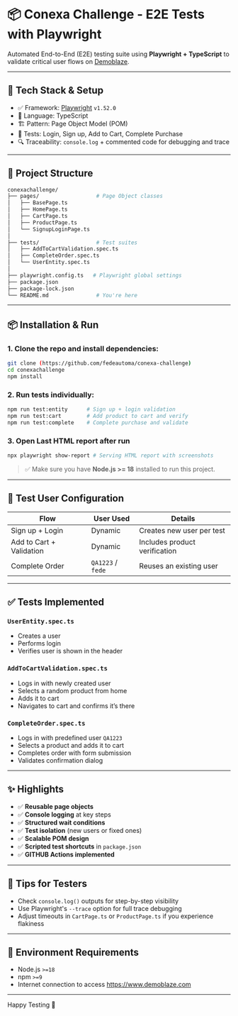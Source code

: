 # 📦 Conexa Challenge - E2E Tests with Playwright

Automated End-to-End (E2E) testing suite using **Playwright + TypeScript** to validate critical user flows on [Demoblaze](https://www.demoblaze.com/). 

---

## 🚀 Tech Stack & Setup

- ✅ Framework: [Playwright](https://playwright.dev/) `v1.52.0`
- 🧠 Language: TypeScript
- 🏗️ Pattern: Page Object Model (POM)
- 🧪 Tests: Login, Sign up, Add to Cart, Complete Purchase
- 🔍 Traceability: `console.log` + commented code for debugging and trace

---

## 📁 Project Structure

```bash
conexachallenge/
├── pages/                  # Page Object classes
│   ├── BasePage.ts
│   ├── HomePage.ts
│   ├── CartPage.ts
│   ├── ProductPage.ts
│   └── SignupLoginPage.ts
│
├── tests/                  # Test suites
│   ├── AddToCartValidation.spec.ts
│   ├── CompleteOrder.spec.ts
│   └── UserEntity.spec.ts
│
├── playwright.config.ts   # Playwright global settings
├── package.json
├── package-lock.json
└── README.md               # You're here
```

---

## 📦 Installation & Run

### 1. Clone the repo and install dependencies:
```bash
git clone (https://github.com/fedeautoma/conexa-challenge)
cd conexachallenge
npm install
```

### 2. Run tests individually:
```bash
npm run test:entity      # Sign up + login validation
npm run test:cart        # Add product to cart and verify
npm run test:complete    # Complete purchase and validate
```

### 3. Open Last HTML report after run
```bash
npx playwright show-report # Serving HTML report with screenshots
```


> ✅ Make sure you have **Node.js >= 18** installed to run this project.

---

## 🔐 Test User Configuration

| Flow                        | User Used           | Details                     |
|-----------------------------|----------------------|-----------------------------|
| Sign up + Login             | Dynamic              | Creates new user per test  |
| Add to Cart + Validation    | Dynamic              | Includes product verification |
| Complete Order              | `QA1223` / `fede`     | Reuses an existing user    |

---

## ✅ Tests Implemented

### `UserEntity.spec.ts`
- Creates a user
- Performs login
- Verifies user is shown in the header

### `AddToCartValidation.spec.ts`
- Logs in with newly created user
- Selects a random product from home
- Adds it to cart
- Navigates to cart and confirms it’s there

### `CompleteOrder.spec.ts`
- Logs in with predefined user `QA1223`
- Selects a product and adds it to cart
- Completes order with form submission
- Validates confirmation dialog

---

## ✨ Highlights

- ✅ **Reusable page objects**
- ✅ **Console logging** at key steps
- ✅ **Structured wait conditions**
- ✅ **Test isolation** (new users or fixed ones)
- ✅ **Scalable POM design**
- ✅ **Scripted test shortcuts** in `package.json`
- ✅ **GITHUB Actions implemented**


---

## 🧠 Tips for Testers

- Check `console.log()` outputs for step-by-step visibility
- Use Playwright's `--trace` option for full trace debugging
- Adjust timeouts in `CartPage.ts` or `ProductPage.ts` if you experience flakiness

---

## 📌 Environment Requirements

- Node.js `>=18`
- npm `>=9`
- Internet connection to access https://www.demoblaze.com

---

Happy Testing 🚀
